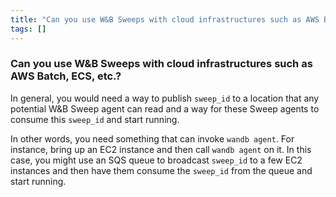 ```yaml
---
title: "Can you use W&B Sweeps with cloud infrastructures such as AWS Batch, ECS, etc.?"
tags: []
---
```


### Can you use W&B Sweeps with cloud infrastructures such as AWS Batch, ECS, etc.?
In general, you would need a way to publish `sweep_id` to a location that any potential W&B Sweep agent can read and a way for these Sweep agents to consume this `sweep_id` and start running.

In other words, you need something that can invoke `wandb agent`. For instance, bring up an EC2 instance and then call `wandb agent` on it. In this case, you might use an SQS queue to broadcast `sweep_id` to a few EC2 instances and then have them consume the `sweep_id` from the queue and start running.